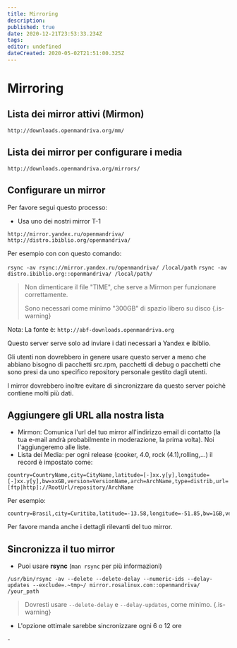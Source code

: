 ```yaml
---
title: Mirroring
description: 
published: true
date: 2020-12-21T23:53:33.234Z
tags: 
editor: undefined
dateCreated: 2020-05-02T21:51:00.325Z
---
```


# Mirroring
## Lista dei mirror attivi (Mirmon)
`http://downloads.openmandriva.org/mm/`

## Lista dei mirror per configurare i media
`http://downloads.openmandriva.org/mirrors/`

## Configurare un mirror
Per favore segui questo processo:
* Usa uno dei nostri mirror T-1

`http://mirror.yandex.ru/openmandriva/`
`http://distro.ibiblio.org/openmandriva/`

Per esempio con con questo comando:

`rsync -av rsync://mirror.yandex.ru/openmandriva/ /local/path`
`rsync -av distro.ibiblio.org::openmandriva/ /local/path/`
> Non dimenticare il file "TIME", che serve a Mirmon per funzionare correttamente.
>
> Sono necessari come minimo "300GB" di spazio libero su disco
{.is-warning}


Nota: La fonte è:
`http://abf-downloads.openmandriva.org`

Questo server serve solo ad inviare i dati necessari a Yandex e ibiblio.

Gli utenti non dovrebbero in genere usare questo server a meno che abbiano bisogno di pacchetti src.rpm, pacchetti di debug o pacchetti che sono presi da uno specifico repository personale gestito dagli utenti.

I mirror dovrebbero inoltre evitare di sincronizzare da questo server poichè contiene molti più dati.

## Aggiungere gli URL alla nostra lista
* Mirmon: Comunica l'url del tuo mirror all'indirizzo email di contatto (la tua e-mail andrà probabilmente in moderazione, la prima volta). Noi l'aggiungeremo alle liste.
* Lista dei Media: per ogni release (cooker, 4.0, rock (4.1),rolling,...) il record è impostato come:

```
country=CountryName,city=CityName,latitude=[-]xx.y[y],longitude=[-]xx.y[y],bw=xxGB,version=VersionName,arch=ArchName,type=distrib,url=[ftp|http]://RootUrl/repository/ArchName
```

Per esempio:
```
country=Brasil,city=Curitiba,latitude=-13.58,longitude=-51.85,bw=1GB,version=2013.0,arch=x86_64,type=distrib,url=ftp://openmandriva.c3sl.ufpr.br/openmandriva/openmandriva2013.0/repository/x86_64/
```

Per favore manda anche i dettagli rilevanti del tuo mirror.

## Sincronizza il tuo mirror
* Puoi usare **rsync** (`man rsync` per più informazioni)

```
/usr/bin/rsync -av --delete --delete-delay --numeric-ids --delay-updates --exclude=.~tmp~/ mirror.rosalinux.com::openmandriva/ /your_path
```

> Dovresti usare `--delete-delay` e `--delay-updates`, come minimo.
{.is-warning}

* L'opzione ottimale sarebbe sincronizzare ogni 6 o 12 ore

\-
